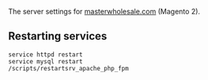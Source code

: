 The server settings for [masterwholesale.com](https://masterwholesale.com) (Magento 2).

## Restarting services
```posh                
service httpd restart
service mysql restart 
/scripts/restartsrv_apache_php_fpm
```                   
